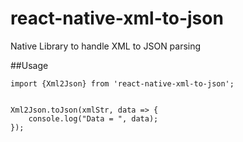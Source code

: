 # react-native-xml-to-json

Native Library to handle XML to JSON parsing

##Usage

`import {Xml2Json} from 'react-native-xml-to-json';`

```

Xml2Json.toJson(xmlStr, data => {
    console.log("Data = ", data);
});

```
